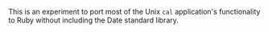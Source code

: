 This is an experiment to port most of the Unix `cal` application's functionality to Ruby without including the Date standard library.
